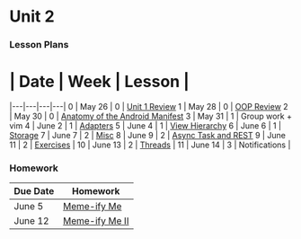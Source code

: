 # Unit 2

### Lesson Plans

 # |  Date | Week | Lesson |
|---|---|---|---|
0 | May 26 | 0 | [Unit 1 Review](lessons/0_Review.md)
1 | May 28 | 0 | [OOP Review](lessons/01_OOP-Review.md)
2 | May 30 | 0 | [Anatomy of the Android Manifest](lessons/02_Anatomy-Manifest.md)
3 | May 31 | 1 | Group work + vim
4 | June 2 | 1 | [Adapters](lessons/04_Adapters.md)
5 | June 4 | 1 | [View Hierarchy](lessons/05_View-Hierarchy.md)
6 | June 6 | 1 | [Storage](lessons/06_Storage.md)
7 | June 7 | 2 | [Misc](lessons/07_Misc.md)
8 | June 9 | 2 | [Async Task and REST](lessons/08_Async-REST.md)
9 | June 11 | 2 | [Exercises](exercises/09_Exercises.md) |
10 | June 13 | 2 | [Threads](lessons/10_Threads.md) |
11 | June 14 | 3 | Notifications |

### Homework

| Due Date | Homework|
|--- |---|
| June 5 | [Meme-ify Me](homework/week-0.md) |
| June 12 | [Meme-ify Me II](homework/week-1.md) |
